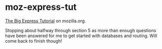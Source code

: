 # moz-express-tut
[The Big Express Tutorial](https://developer.mozilla.org/en-US/docs/Learn/Server-side/Express_Nodejs/skeleton_website) on mozilla.org.  

Stopping about halfway through section 5 as more than enough questions have been answered for me to get started with databases and routing.  Will come back to finish though!
